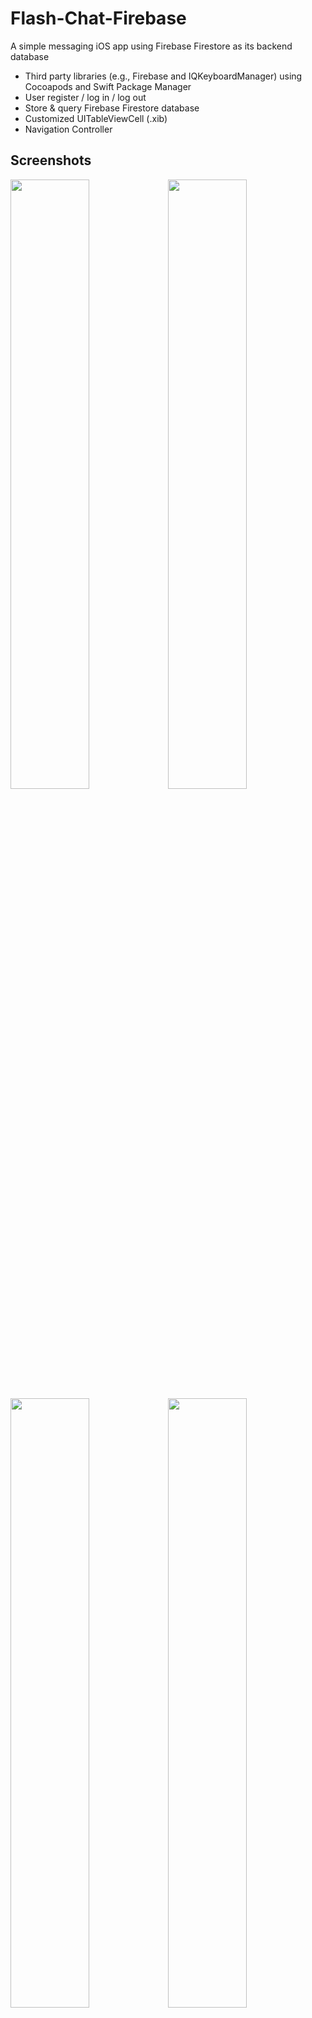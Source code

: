 # Flash-Chat-Firebase
A simple messaging iOS app using Firebase Firestore as its backend database

* Third party libraries (e.g., Firebase and IQKeyboardManager) using Cocoapods and Swift Package Manager
* User register / log in / log out
* Store & query Firebase Firestore database
* Customized UITableViewCell (.xib)
* Navigation Controller

## Screenshots
<img src="https://user-images.githubusercontent.com/16203864/166700840-5d0a84b0-6842-4bbf-afdf-f5967dffef55.png" width=50%><img src="https://user-images.githubusercontent.com/16203864/166700865-2e4bb6cc-af7c-481a-bac5-6317564e3fb8.png" width=50%>
<img src="https://user-images.githubusercontent.com/16203864/166700881-62b4c1e4-679a-4ddd-aa41-b385875aca6d.png" width=50%><img src="https://user-images.githubusercontent.com/16203864/166700890-3e044139-59bc-45dd-a610-85834e4d43b8.png" width=50%>
